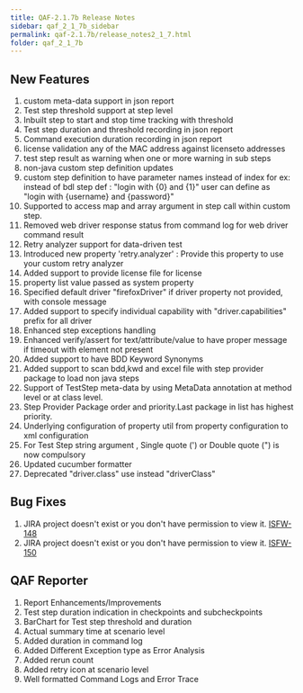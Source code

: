 ```yaml
---
title: QAF-2.1.7b Release Notes
sidebar: qaf_2_1_7b_sidebar
permalink: qaf-2.1.7b/release_notes2_1_7.html
folder: qaf_2_1_7b
---
```


## New Features

1. custom meta-data support in json report
2. Test step threshold support at step level
3. Inbuilt step to start and stop time tracking with threshold
4. Test step duration and threshold recording in json report
5. Command execution duration recording in json report
6. license validation any of the MAC address against licenseto addresses
7. test step result as warning when one or more warning in sub steps
8. non-java custom step definition updates
9. custom step definition to have parameter names instead of index
   for ex: instead of bdl step def : "login with {0} and {1}" user can define as "login with {username} and {password}"
10. Supported to access map and array argument in step call within custom step.
11. Removed web driver response status from command log for web driver command result
12. Retry analyzer support for data-driven test
13. Introduced new property 'retry.analyzer' : Provide this property to use your custom retry analyzer
14. Added support to provide license file for license
15. property list value passed as system property
16. Specified default driver "firefoxDriver" if driver property not provided, with console message
17. Added support to specify individual capability with "driver.capabilities" prefix for all driver
18. Enhanced step exceptions handling
19. Enhanced verify/assert for text/attribute/value to have proper message if timeout with element not present
20. Added support to have BDD Keyword Synonyms
21. Added support to scan bdd,kwd and excel file with step provider package to load non java steps
22. Support of TestStep meta-data by using MetaData annotation at method level or at class level.
23. Step Provider Package order and priority.Last package in list has highest priority.
24. Underlying configuration of property util from property configuration to xml configuration
25. For Test Step string argument , Single quote (') or Double quote (") is now compulsory
26. Updated cucumber formatter
27. Deprecated "driver.class" use instead "driverClass"
 
## Bug Fixes
 
1. JIRA project doesn't exist or you don't have permission to view it. [ISFW-148](https://jira.infostretch.com/browse/ISFW-148)
2. JIRA project doesn't exist or you don't have permission to view it. [ISFW-150](https://jira.infostretch.com/browse/ISFW-150)

## QAF Reporter

1. Report Enhancements/Improvements
2. Test step duration indication in checkpoints and subcheckpoints
3. BarChart for Test step threshold and duration
4. Actual summary time at scenario level
5. Added duration in command log
6. Added Different Exception type as Error Analysis
7. Added rerun count
8. Added retry icon at scenario level
9. Well formatted Command Logs and Error Trace